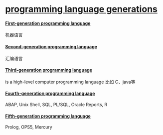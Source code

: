 #  [programming language generations](https://en.wikipedia.org/wiki/Programming_language_generations '')
#### [First-generation programming language](https://en.wikipedia.org/wiki/First-generation_programming_language '')
机器语言
#### [Second-generation programming language](https://en.wikipedia.org/wiki/Second-generation_programming_language '')
汇编语言

#### [Third-generation programming language](https://en.wikipedia.org/wiki/Third-generation_programming_language '')
is a high-level computer programming language 
比如 C、java等

#### [Fourth-generation programming language](https://en.wikipedia.org/wiki/Fourth-generation_programming_language '')
ABAP, Unix Shell, SQL, PL/SQL, Oracle Reports, R

#### [Fifth-generation programming language](https://en.wikipedia.org/wiki/Fifth-generation_programming_language '')
Prolog, OPS5, Mercury